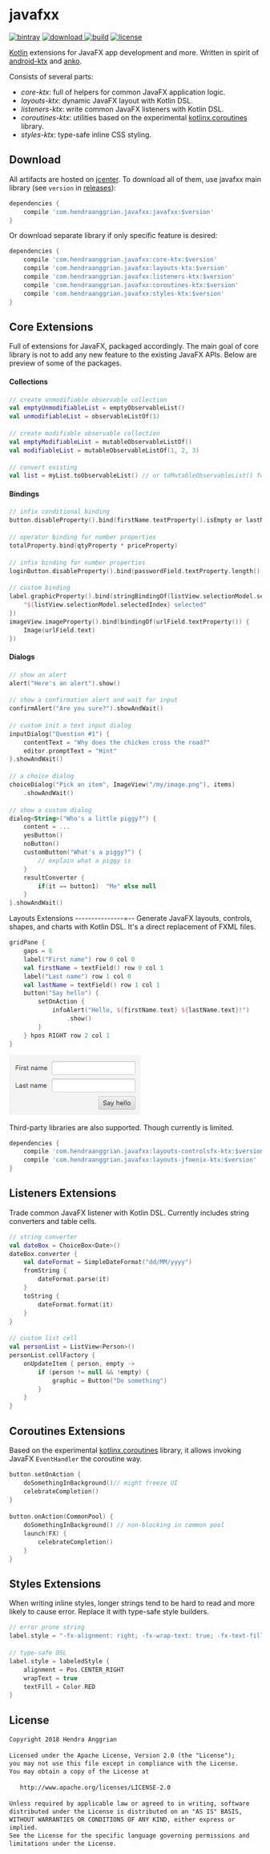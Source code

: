 javafxx
=======
[![bintray](https://img.shields.io/badge/bintray-javafxx-brightgreen.svg)](https://bintray.com/hendraanggrian/javafxx)
[![download](https://api.bintray.com/packages/hendraanggrian/javafxx/javafxx/images/download.svg) ](https://bintray.com/hendraanggrian/javafxx/javafxx/_latestVersion)
[![build](https://travis-ci.com/hendraanggrian/javafxx.svg)](https://travis-ci.com/hendraanggrian/javafxx)
[![license](https://img.shields.io/badge/license-Apache--2.0-blue.svg)](http://www.apache.org/licenses/LICENSE-2.0)

[Kotlin] extensions for JavaFX app development and more.
Written in spirit of [android-ktx] and [anko].

Consists of several parts:
 * *core-ktx*: full of helpers for common JavaFX application logic.
 * *layouts-ktx*: dynamic JavaFX layout with Kotlin DSL.
 * *listeners-ktx*: write common JavaFX listeners with Kotlin DSL.
 * *coroutines-ktx*: utilities based on the experimental [kotlinx.coroutines] library.
 * *styles-ktx*: type-safe inline CSS styling.

Download
--------
All artifacts are hosted on [jcenter].
To download all of them, use javafxx main library (see `version` in [releases]):

```gradle
dependencies {
    compile 'com.hendraanggrian.javafxx:javafxx:$version'
}
```

Or download separate library if only specific feature is desired:

```gradle
dependencies {
    compile 'com.hendraanggrian.javafxx:core-ktx:$version'
    compile 'com.hendraanggrian.javafxx:layouts-ktx:$version'
    compile 'com.hendraanggrian.javafxx:listeners-ktx:$version'
    compile 'com.hendraanggrian.javafxx:coroutines-ktx:$version'
    compile 'com.hendraanggrian.javafxx:styles-ktx:$version'
}
```

Core Extensions
---------------
Full of extensions for JavaFX, packaged accordingly.
The main goal of core library is not to add any new feature to the existing JavaFX APIs.
Below are preview of some of the packages.

#### Collections

```kotlin
// create unmodifiable observable collection
val emptyUnmodifiableList = emptyObservableList()
val unmodifiableList = observableListOf(1)

// create modifiable observable collection
val emptyModifiableList = mutableObservableListOf()
val modifiableList = mutableObservableListOf(1, 2, 3)

// convert existing
val list = myList.toObservableList() // or toMutableObservableList() for modifiable version
```

#### Bindings

```kotlin
// infix conditional binding
button.disableProperty().bind(firstName.textProperty().isEmpty or lastName.textProperty().isEmpty)

// operator binding for number properties
totalProperty.bind(qtyProperty * priceProperty)

// infix binding for number properties
loginButton.disableProperty().bind(passwordField.textProperty.length() less 4)

// custom binding
label.graphicProperty().bind(stringBindingOf(listView.selectionModel.selectedIndexProperty()) {
    "${listView.selectionModel.selectedIndex} selected"
})
imageView.imageProperty().bind(bindingOf(urlField.textProperty()) {
    Image(urlField.text)
})
```

#### Dialogs

```kotlin
// show an alert
alert("Here's an alert").show()

// show a confirmation alert and wait for input
confirmAlert("Are you sure?").showAndWait()

// custom init a text input dialog
inputDialog("Question #1") {
    contentText = "Why does the chicken cross the road?"
    editor.promptText = "Hint"
}.showAndWait()

// a choice dialog
choiceDialog("Pick an item", ImageView("/my/image.png"), items)
    .showAndWait()

// show a custom dialog
dialog<String>("Who's a little piggy?") {
    content = ...
    yesButton()
    noButton()
    customButton("What's a piggy?") {
        // explain what a piggy is
    }
    resultConverter {
        if(it == button1)  "Me" else null  
    }
}.showAndWait()
```

Layouts Extensions
---------------=--
Generate JavaFX layouts, controls, shapes, and charts with Kotlin DSL. 
It's a direct replacement of FXML files.

```kotlin
gridPane {
    gaps = 8
    label("First name") row 0 col 0
    val firstName = textField() row 0 col 1
    label("Last name") row 1 col 0
    val lastName = textField() row 1 col 1
    button("Say hello") {
        setOnAction {
            infoAlert("Hello, ${firstName.text} ${lastName.text}!")
                .show()
        }
    } hpos RIGHT row 2 col 1
}
```

![Layouts demo][demo_layouts]

Third-party libraries are also supported. Though currently is limited.

```gradle
dependencies {
    compile 'com.hendraanggrian.javafxx:layouts-controlsfx-ktx:$version'
    compile 'com.hendraanggrian.javafxx:layouts-jfoenix-ktx:$version'
}
```

Listeners Extensions
--------------------
Trade common JavaFX listener with Kotlin DSL.
Currently includes string converters and table cells.

```kotlin
// string converter
val dateBox = ChoiceBox<Date>()
dateBox.converter {
    val dateFormat = SimpleDateFormat("dd/MM/yyyy")
    fromString {
        dateFormat.parse(it)
    }
    toString {
        dateFormat.format(it)
    }
}

// custom list cell
val personList = ListView<Person>()
personList.cellFactory {
    onUpdateItem { person, empty ->
        if (person != null && !empty) {
            graphic = Button("Do something")
        }
    }
}
```

Coroutines Extensions
---------------------
Based on the experimental [kotlinx.coroutines] library, it allows invoking JavaFX `EventHandler` the coroutine way.

```kotlin
button.setOnAction {
    doSomethingInBackground()// might freeze UI
    celebrateCompletion()
}

button.onAction(CommonPool) {
    doSomethingInBackground() // non-blocking in common pool
    launch(FX) {
        celebrateCompletion()
    }
}
```

Styles Extensions
-----------------
When writing inline styles, longer strings tend to be hard to read and more likely to cause error.
Replace it with type-safe style builders.

```kotlin
// error prone string
label.style = "-fx-alignment: right; -fx-wrap-text: true; -fx-text-fill: red;"

// type-safe DSL
label.style = labeledStyle {
    alignment = Pos.CENTER_RIGHT
    wrapText = true
    textFill = Color.RED
}
```

License
-------
    Copyright 2018 Hendra Anggrian

    Licensed under the Apache License, Version 2.0 (the "License");
    you may not use this file except in compliance with the License.
    You may obtain a copy of the License at

       http://www.apache.org/licenses/LICENSE-2.0

    Unless required by applicable law or agreed to in writing, software
    distributed under the License is distributed on an "AS IS" BASIS,
    WITHOUT WARRANTIES OR CONDITIONS OF ANY KIND, either express or implied.
    See the License for the specific language governing permissions and
    limitations under the License.

[Kotlin]: https://kotlinlang.org/
[android-ktx]: https://github.com/android/android-ktx
[anko]: https://github.com/Kotlin/anko
[kotlinx.coroutines]: https://github.com/Kotlin/kotlinx.coroutines
[releases]: https://github.com/hendraanggrian/javafxx/releases
[jcenter]: https://bintray.com/hendraanggrian/javafxx
[demo_layouts]: /art/demo_layouts.png
